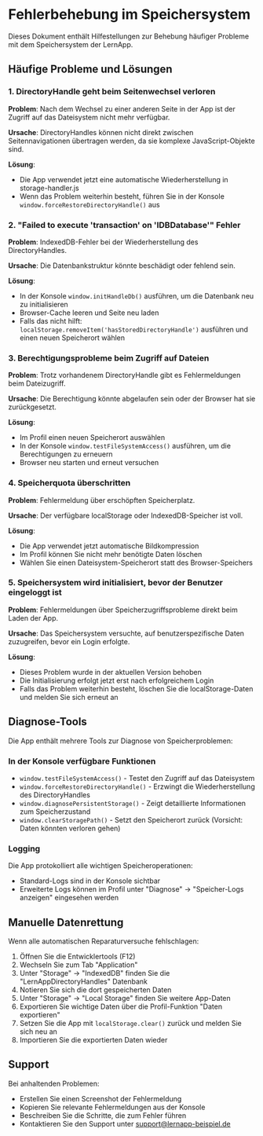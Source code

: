 # Fehlerbehebung im Speichersystem

Dieses Dokument enthält Hilfestellungen zur Behebung häufiger Probleme mit dem Speichersystem der LernApp.

## Häufige Probleme und Lösungen

### 1. DirectoryHandle geht beim Seitenwechsel verloren

**Problem**: Nach dem Wechsel zu einer anderen Seite in der App ist der Zugriff auf das Dateisystem nicht mehr verfügbar.

**Ursache**: DirectoryHandles können nicht direkt zwischen Seitennavigationen übertragen werden, da sie komplexe JavaScript-Objekte sind.

**Lösung**: 
- Die App verwendet jetzt eine automatische Wiederherstellung in storage-handler.js
- Wenn das Problem weiterhin besteht, führen Sie in der Konsole `window.forceRestoreDirectoryHandle()` aus

### 2. "Failed to execute 'transaction' on 'IDBDatabase'" Fehler

**Problem**: IndexedDB-Fehler bei der Wiederherstellung des DirectoryHandles.

**Ursache**: Die Datenbankstruktur könnte beschädigt oder fehlend sein.

**Lösung**:
- In der Konsole `window.initHandleDb()` ausführen, um die Datenbank neu zu initialisieren
- Browser-Cache leeren und Seite neu laden
- Falls das nicht hilft: `localStorage.removeItem('hasStoredDirectoryHandle')` ausführen und einen neuen Speicherort wählen

### 3. Berechtigungsprobleme beim Zugriff auf Dateien

**Problem**: Trotz vorhandenem DirectoryHandle gibt es Fehlermeldungen beim Dateizugriff.

**Ursache**: Die Berechtigung könnte abgelaufen sein oder der Browser hat sie zurückgesetzt.

**Lösung**:
- Im Profil einen neuen Speicherort auswählen
- In der Konsole `window.testFileSystemAccess()` ausführen, um die Berechtigungen zu erneuern
- Browser neu starten und erneut versuchen

### 4. Speicherquota überschritten

**Problem**: Fehlermeldung über erschöpften Speicherplatz.

**Ursache**: Der verfügbare localStorage oder IndexedDB-Speicher ist voll.

**Lösung**:
- Die App verwendet jetzt automatische Bildkompression
- Im Profil können Sie nicht mehr benötigte Daten löschen
- Wählen Sie einen Dateisystem-Speicherort statt des Browser-Speichers

### 5. Speichersystem wird initialisiert, bevor der Benutzer eingeloggt ist

**Problem**: Fehlermeldungen über Speicherzugriffsprobleme direkt beim Laden der App.

**Ursache**: Das Speichersystem versuchte, auf benutzerspezifische Daten zuzugreifen, bevor ein Login erfolgte.

**Lösung**:
- Dieses Problem wurde in der aktuellen Version behoben
- Die Initialisierung erfolgt jetzt erst nach erfolgreichem Login
- Falls das Problem weiterhin besteht, löschen Sie die localStorage-Daten und melden Sie sich erneut an

## Diagnose-Tools

Die App enthält mehrere Tools zur Diagnose von Speicherproblemen:

### In der Konsole verfügbare Funktionen

- `window.testFileSystemAccess()` - Testet den Zugriff auf das Dateisystem
- `window.forceRestoreDirectoryHandle()` - Erzwingt die Wiederherstellung des DirectoryHandles
- `window.diagnosePersistentStorage()` - Zeigt detaillierte Informationen zum Speicherzustand
- `window.clearStoragePath()` - Setzt den Speicherort zurück (Vorsicht: Daten könnten verloren gehen)

### Logging

Die App protokolliert alle wichtigen Speicheroperationen:

- Standard-Logs sind in der Konsole sichtbar
- Erweiterte Logs können im Profil unter "Diagnose" -> "Speicher-Logs anzeigen" eingesehen werden

## Manuelle Datenrettung

Wenn alle automatischen Reparaturversuche fehlschlagen:

1. Öffnen Sie die Entwicklertools (F12)
2. Wechseln Sie zum Tab "Application"
3. Unter "Storage" -> "IndexedDB" finden Sie die "LernAppDirectoryHandles" Datenbank
4. Notieren Sie sich die dort gespeicherten Daten
5. Unter "Storage" -> "Local Storage" finden Sie weitere App-Daten
6. Exportieren Sie wichtige Daten über die Profil-Funktion "Daten exportieren"
7. Setzen Sie die App mit `localStorage.clear()` zurück und melden Sie sich neu an
8. Importieren Sie die exportierten Daten wieder

## Support

Bei anhaltenden Problemen:
- Erstellen Sie einen Screenshot der Fehlermeldung
- Kopieren Sie relevante Fehlermeldungen aus der Konsole
- Beschreiben Sie die Schritte, die zum Fehler führen
- Kontaktieren Sie den Support unter support@lernapp-beispiel.de
